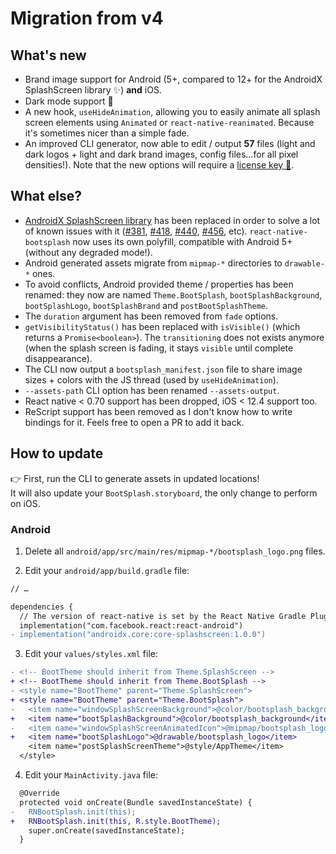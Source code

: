 # Migration from v4

## What's new

- Brand image support for Android (5+, compared to 12+ for the AndroidX SplashScreen library ✨) **and** iOS.
- Dark mode support 🌚
- A new hook, `useHideAnimation`, allowing you to easily animate all splash screen elements using `Animated` or `react-native-reanimated`. Because it's sometimes nicer than a simple fade.
- An improved CLI generator, now able to edit / output **57** files (light and dark logos + light and dark brand images, config files…for all pixel densities!). Note that the new options will require a [license key 🔑](https://zoontek.gumroad.com/l/bootsplash-generator).

## What else?

- [AndroidX SplashScreen library](https://developer.android.com/jetpack/androidx/releases/core#core-splashscreen-1.0.0) has been replaced in order to solve a lot of known issues with it ([#381](https://github.com/zoontek/react-native-bootsplash/issues/381), [#418](https://github.com/zoontek/react-native-bootsplash/issues/418), [#440](https://github.com/zoontek/react-native-bootsplash/issues/440), [#456](https://github.com/zoontek/react-native-bootsplash/issues/456), etc). `react-native-bootsplash` now uses its own polyfill, compatible with Android 5+ (without any degraded mode!).
- Android generated assets migrate from `mipmap-*` directories to `drawable-*` ones.
- To avoid conflicts, Android provided theme / properties has been renamed: they now are named `Theme.BootSplash`, `bootSplashBackground`, `bootSplashLogo`, `bootSplashBrand` and `postBootSplashTheme`.
- The `duration` argument has been removed from `fade` options.
- `getVisibilityStatus()` has been replaced with `isVisible()` (which returns a `Promise<boolean>`). The `transitioning` does not exists anymore (when the splash screen is fading, it stays `visible` until complete disappearance).
- The CLI now output a `bootsplash_manifest.json` file to share image sizes + colors with the JS thread (used by `useHideAnimation`).
- `--assets-path` CLI option has been renamed `--assets-output`.
- React native < 0.70 support has been dropped, iOS < 12.4 support too.
- ReScript support has been removed as I don't know how to write bindings for it. Feels free to open a PR to add it back.

## How to update

👉 First, run the CLI to generate assets in updated locations!<br>
It will also update your `BootSplash.storyboard`, the only change to perform on iOS.

### Android

1. Delete all `android/app/src/main/res/mipmap-*/bootsplash_logo.png` files.

2. Edit your `android/app/build.gradle` file:

```diff
// …

dependencies {
  // The version of react-native is set by the React Native Gradle Plugin
  implementation("com.facebook.react:react-android")
- implementation("androidx.core:core-splashscreen:1.0.0")
```

3. Edit your `values/styles.xml` file:

```diff
- <!-- BootTheme should inherit from Theme.SplashScreen -->
+ <!-- BootTheme should inherit from Theme.BootSplash -->
- <style name="BootTheme" parent="Theme.SplashScreen">
+ <style name="BootTheme" parent="Theme.BootSplash">
-   <item name="windowSplashScreenBackground">@color/bootsplash_background</item>
+   <item name="bootSplashBackground">@color/bootsplash_background</item>
-   <item name="windowSplashScreenAnimatedIcon">@mipmap/bootsplash_logo</item>
+   <item name="bootSplashLogo">@drawable/bootsplash_logo</item>
    <item name="postSplashScreenTheme">@style/AppTheme</item>
  </style>
```

4. Edit your `MainActivity.java` file:

```diff
  @Override
  protected void onCreate(Bundle savedInstanceState) {
-   RNBootSplash.init(this);
+   RNBootSplash.init(this, R.style.BootTheme);
    super.onCreate(savedInstanceState);
  }
```
